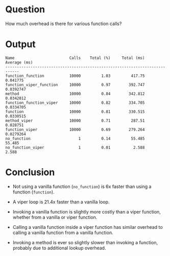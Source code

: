 # Question
How much overhead is there for various function calls?

# Output

```
Name                        Calls    Total (%)     Total (ms)   Average (ms)
----------------------------------------------------------------------------
function_function           10000         1.03         417.75       0.041775
function_viper_function     10000         0.97        392.747      0.0392747
method                      10000         0.84        342.812      0.0342812
function_function_viper     10000         0.82        334.705      0.0334705
function                    10000         0.81        330.515      0.0330515
method_viper                10000         0.71         287.51       0.028751
function_viper              10000         0.69        279.264      0.0279264
no_function                     1         0.14         55.485         55.485
no_function_viper               1         0.01          2.588          2.588
```

# Conclusion
* Not using a vanilla function (`no_function`) is 6x faster than using a function (`function`).

* A viper loop is 21.4x faster than a vanilla loop.

* Invoking a vanilla function is slightly more costly than a viper function, whether from a vanilla or viper function.

* Calling a vanilla function inside a viper function has similar overhead to calling a vanilla function from a vanilla function.

* Invoking a method is ever so slightly slower than invoking a function, probably due to additional lookup overhead.
